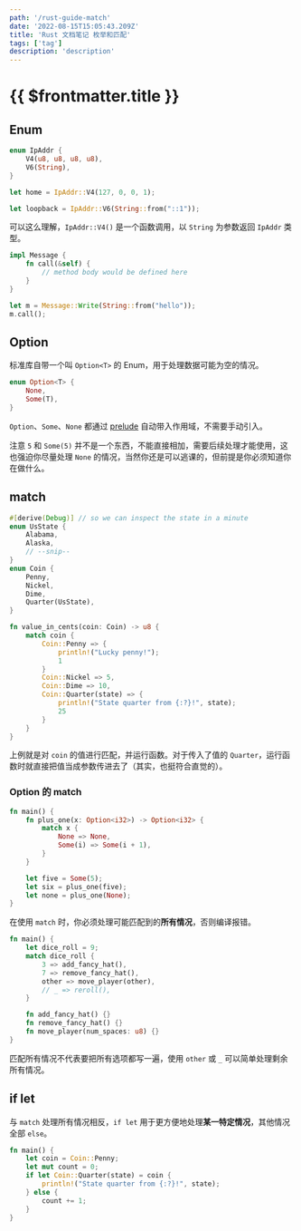 ```yaml
---
path: '/rust-guide-match'
date: '2022-08-15T15:05:43.209Z'
title: 'Rust 文档笔记 枚举和匹配'
tags: ['tag']
description: 'description'
---
```


# {{ $frontmatter.title }}

## Enum

```rust
enum IpAddr {
    V4(u8, u8, u8, u8),
    V6(String),
}

let home = IpAddr::V4(127, 0, 0, 1);

let loopback = IpAddr::V6(String::from("::1"));
```

可以这么理解，`IpAddr::V4()` 是一个函数调用，以 `String` 为参数返回 `IpAddr` 类型。

```rust
impl Message {
    fn call(&self) {
        // method body would be defined here
    }
}

let m = Message::Write(String::from("hello"));
m.call();
```

## Option

标准库自带一个叫 `Option<T>` 的 Enum，用于处理数据可能为空的情况。

```rust
enum Option<T> {
    None,
    Some(T),
}
```

`Option`、`Some`、`None` 都通过 [prelude](https://doc.rust-lang.org/std/prelude/index.html) 自动带入作用域，不需要手动引入。

注意 `5` 和 `Some(5)` 并不是一个东西，不能直接相加，需要后续处理才能使用，这也强迫你尽量处理 `None` 的情况，当然你还是可以逃课的，但前提是你必须知道你在做什么。

## match

```rust
#[derive(Debug)] // so we can inspect the state in a minute
enum UsState {
    Alabama,
    Alaska,
    // --snip--
}
enum Coin {
    Penny,
    Nickel,
    Dime,
    Quarter(UsState),
}

fn value_in_cents(coin: Coin) -> u8 {
    match coin {
        Coin::Penny => {
            println!("Lucky penny!");
            1
        }
        Coin::Nickel => 5,
        Coin::Dime => 10,
        Coin::Quarter(state) => {
            println!("State quarter from {:?}!", state);
            25
        }
    }
}
```

上例就是对 `coin` 的值进行匹配，并运行函数。对于传入了值的 `Quarter`，运行函数时就直接把值当成参数传进去了（其实，也挺符合直觉的）。

### Option 的 match

```rust
fn main() {
    fn plus_one(x: Option<i32>) -> Option<i32> {
        match x {
            None => None,
            Some(i) => Some(i + 1),
        }
    }

    let five = Some(5);
    let six = plus_one(five);
    let none = plus_one(None);
}
```

在使用 `match` 时，你必须处理可能匹配到的**所有情况**，否则编译报错。

```rust
fn main() {
    let dice_roll = 9;
    match dice_roll {
        3 => add_fancy_hat(),
        7 => remove_fancy_hat(),
        other => move_player(other),
        // _ => reroll(),
    }

    fn add_fancy_hat() {}
    fn remove_fancy_hat() {}
    fn move_player(num_spaces: u8) {}
}
```

匹配所有情况不代表要把所有选项都写一遍，使用 `other` 或 `_` 可以简单处理剩余所有情况。

## if let

与 `match` 处理所有情况相反，`if let` 用于更方便地处理**某一特定情况**，其他情况全部 `else`。

```rust
fn main() {
    let coin = Coin::Penny;
    let mut count = 0;
    if let Coin::Quarter(state) = coin {
        println!("State quarter from {:?}!", state);
    } else {
        count += 1;
    }
}
```
